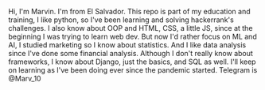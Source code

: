 Hi, I'm Marvin. I'm from El Salvador. This repo is part of my education and training, I like python, so I've been learning and solving hackerrank's challenges.
I also know about OOP and HTML, CSS, a little JS, since at the beginning I was trying to learn web dev.
But now I'd rather focus on ML and AI, I studied marketing so I know about statistics. And I like data analysis since I've done some financial analysis.
Although I don't really know about frameworks, I know about Django, just the basics, and SQL as well. 
I'll keep on learning as I've been doing ever since the pandemic started.
Telegram is @Marv_10
